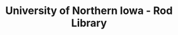 ---
layout: repo
title: "University of Northern Iowa - Rod Library"
id: 12003
permalink: repos/12003/
---